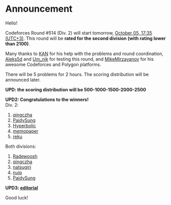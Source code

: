 # Announcement

Hello!

Codeforces Round #514 (Div. 2) will start tomorrow, [October 05, 17:35 (UTC+3)](https://codeforces.com/https://www.timeanddate.com/worldclock/fixedtime.html?msg=Codeforces+Round+%23514+%28Div.+2%29&iso=20181005T1735&p1=166). This round will be **rated for the second division (with rating lower than 2100)**.

Many thanks to [KAN](https://codeforces.com/profile/KAN "Grandmaster KAN") for his help with the problems and round coordination, [Aleks5d](https://codeforces.com/profile/Aleks5d "Candidate Master Aleks5d") and [Um_nik](https://codeforces.com/profile/Um_nik "Legendary Grandmaster Um_nik") for testing this round, and [MikeMirzayanov](https://codeforces.com/profile/MikeMirzayanov "Headquarters, MikeMirzayanov") for his awesome Codeforces and Polygon platforms.

There will be 5 problems for 2 hours. The scoring distribution will be announced later.

**UPD: the scoring distribution will be 500-1000-1500-2000-2500**

**UPD2: Congratulations to the winners!**  
 Div. 2:  
 1. [qingczha](https://codeforces.com/profile/qingczha "Candidate Master qingczha")  
 2. [PaidySung](https://codeforces.com/profile/PaidySung "Candidate Master PaidySung")  
 3. [Hyperbolic](https://codeforces.com/profile/Hyperbolic "Candidate Master Hyperbolic")  
 4. [memopaper](https://codeforces.com/profile/memopaper "Candidate Master memopaper")  
 5. [reku](https://codeforces.com/profile/reku "Candidate Master reku")  


Both divisions:  
 1. [Radewoosh](https://codeforces.com/profile/Radewoosh "International Grandmaster Radewoosh")  
 2. [qingczha](https://codeforces.com/profile/qingczha "Candidate Master qingczha")  
 3. [natsugiri](https://codeforces.com/profile/natsugiri "Grandmaster natsugiri")  
 4. [nuip](https://codeforces.com/profile/nuip "International Master nuip")  
 5. [PaidySung](https://codeforces.com/profile/PaidySung "Candidate Master PaidySung")  


**UPD3: [editorial](Tutorial.md)**

Good luck!

